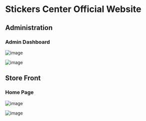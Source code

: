 # Stickers Center Official Website

## Administration

### Admin Dashboard

![image](https://user-images.githubusercontent.com/38184193/69984509-eeb33180-1541-11ea-87af-52bdeaebc62b.png)


![image](https://user-images.githubusercontent.com/38184193/69984326-8c5a3100-1541-11ea-948e-a4841b0b30ca.png)


## Store Front 

### Home Page

![image](https://user-images.githubusercontent.com/38184193/69985578-27540a80-1544-11ea-8353-07f792f1808f.png)


![image](https://user-images.githubusercontent.com/38184193/69985190-65046380-1543-11ea-8f06-a8b743bc0c01.png)
